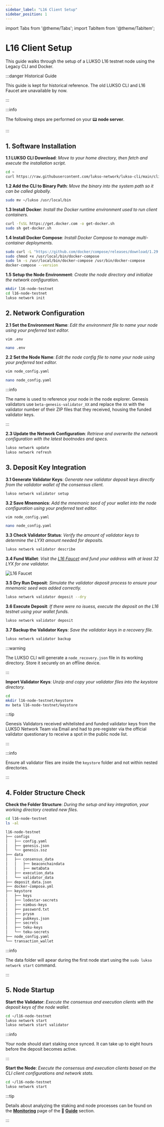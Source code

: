 ```yaml
---
sidebar_label: "L16 Client Setup"
sidebar_position: 1
---
```


import Tabs from '@theme/Tabs';
import TabItem from '@theme/TabItem';

# L16 Client Setup

This guide walks through the setup of a LUKSO L16 testnet node using the Legacy CLI and Docker.

:::danger Historical Guide

This guide is kept for historical reference. The old LUKSO CLI and L16 Faucet are unavailable by now.

:::

:::info

The following steps are performed on your 📟 **node server**.

:::

## 1. Software Installation

**1.1 LUKSO CLI Download**: _Move to your home directory, then fetch and execute the installation script._

```sh
cd ~
curl https://raw.githubusercontent.com/lukso-network/lukso-cli/main/cli_downloader.sh | bash
```

**1.2 Add the CLI to Binary Path**: _Move the binary into the system path so it can be called globally._

```sh
sudo mv ~/lukso /usr/local/bin
```

**1.3 Install Docker**: _Install the Docker runtime environment used to run client containers._

```sh
curl -fsSL https://get.docker.com -o get-docker.sh
sudo sh get-docker.sh
```

**1.4 Install Docker Compose**: _Install Docker Compose to manage multi-container deployments._

```sh
sudo curl -L "https://github.com/docker/compose/releases/download/1.29.2/docker-compose-$(uname -s)-$(uname -m)" -o /usr/local/bin/docker-compose
sudo chmod +x /usr/local/bin/docker-compose
sudo ln -s /usr/local/bin/docker-compose /usr/bin/docker-compose
docker-compose --version
```

**1.5 Setup the Node Environment**: _Create the node directory and initialize the network configuration._

```sh
mkdir l16-node-testnet
cd l16-node-testnet
lukso network init
```

## 2. Network Configuration

**2.1 Set the Environment Name**: _Edit the environment file to name your node using your preferred text editor._

<Tabs groupId="editor">
  <TabItem value="vim" label="Vim" default>

```sh
vim .env
```

</TabItem> <TabItem value="nano" label="Nano">

```sh
nano .env
```

</TabItem>
</Tabs>

**2.2 Set the Node Name**: _Edit the node config file to name your node using your preferred text editor._

<Tabs groupId="editor">
  <TabItem value="vim" label="Vim" default>

```sh
vim node_config.yaml
```

</TabItem> <TabItem value="nano" label="Nano">

```sh
nano node_config.yaml
```

</TabItem>
</Tabs>

:::info

The name is used to reference your node in the node explorer. Genesis validators use `beta-genesis-validator_XX` and replace the `XX` with the validator number of their ZIP files that they received, housing the funded validator keys.

:::

**2.3 Update the Network Configuration**: _Retrieve and overwrite the network configuration with the latest bootnodes and specs._

```sh
lukso network update
lukso network refresh
```

## 3. Deposit Key Integration

<Tabs groupId="validator">
  <TabItem value="regular" label="Regular Validators" default>

**3.1 Generate Validator Keys**: _Generate new validator deposit keys directly from the validator wallet of the consensus client._

```sh
lukso network validator setup
```

**3.2 Save Mnemonics**: _Add the mnemonic seed of your wallet into the node configuration using your preferred text editor._

<Tabs groupId="editor">
  <TabItem value="vim" label="Vim" default>

```sh
vim node_config.yaml
```

</TabItem> <TabItem value="nano" label="Nano">

```sh
nano node_config.yaml
```

</TabItem>
</Tabs>

**3.3 Check Validator Status**: _Verify the amount of validator keys to determine the LYXt amount needed for deposits._

```sh
lukso network validator describe
```

**3.4 Fund Wallet**: _Visit the [L16 Faucet](https://faucet.l16.lukso.network/) and fund your address with at least 32 LYX for one validator._

![L16 Faucet](/img/archive/l16_faucet.png)

**3.5 Dry Run Deposit**: _Simulate the validator deposit process to ensure your mnemonic seed was added correctly._

```sh
lukso network validator deposit --dry
```

**3.6 Execute Deposit**: _If there were no isuess, execute the deposit on the L16 testnet using your wallet funds._

```sh
lukso network validator deposit
```

**3.7 Backup the Validator Keys**: _Save the validator keys in a recovery file._

```sh
lukso network validator backup
```

:::warning

The LUKSO CLI will generate a `node_recovery.json` file in its working directory. Store it securely on an offline device.

:::

</TabItem> <TabItem value="genesis" label="Genesis Validators">

**Import Validator Keys**: _Unzip and copy your validator files into the keystore directory._

```sh
cd
mkdir l16-node-testnet/keystore
mv beta l16-node-testnet/keystore
```

:::tip

Genesis Validators received whitelisted and funded validator keys from the LUKSO Network Team via Email and had to pre-register via the official validator questionary to receive a spot in the public node list.

:::

:::info

Ensure all validator files are inside the `keystore` folder and not within nested directories.

:::

</TabItem> 
</Tabs>

## 4. Folder Structure Check

**Check the Folder Structure**: _During the setup and key integration, your working directory created new files._

```sh
cd l16-node-testnet
ls -al
```

```sh
l16-node-testnet
├── configs
│   ├── config.yaml
│   ├── genesis.json
│   └── genesis.ssz
├── data
│   ├── consensus_data
│   │   ├── beaconchaindata
│   │   ├── metaData
│   ├── execution_data
│   └── validator_data
├── deposit_data.json
├── docker-compose.yml
├── keystore
│   ├── keys
│   ├── lodestar-secrets
│   ├── nimbus-keys
│   ├── password.txt
│   ├── prysm
│   ├── pubkeys.json
│   ├── secrets
│   ├── teku-keys
│   └── teku-secrets
├── node_config.yaml
└── transaction_wallet
```

:::info

The data folder will apear during the first node start using the `sudo lukso network start` command.

:::

## 5. Node Startup

<Tabs>
<TabItem value="validator" label="Validator Node" default>

**Start the Validator**: _Execute the consensus and execution clients with the deposit keys of the node wallet._

```sh
cd ~/l16-node-testnet
lukso network start
lukso network start validator
```

:::info

Your node should start staking once synced. It can take up to eight hours before the deposit becomes active.

:::

</TabItem><TabItem value="regular" label="Regular Fullnode">

**Start the Node**: _Execute the consensus and execution clients based on the CLI client configurations and network stats._

```sh
cd ~/l16-node-testnet
lukso network start
```

</TabItem> 
</Tabs>

:::tip

Details about analyzing the staking and node processes can be found on the [**Monitoring**](/docs/guides/monitoring/software-preparation.md) page of the 📖 [**Guide**](/docs/guides/validator-setup/precautions.md) section.

:::
